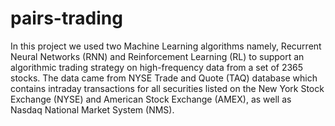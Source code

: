 # pairs-trading

In this project we used two Machine Learning algorithms namely, Recurrent Neural Networks (RNN) and Reinforcement Learning (RL) to support an algorithmic trading strategy on high-frequency data from a set of 2365 stocks. The data came from NYSE Trade and Quote (TAQ) database which contains intraday transactions for all securities listed on the New York Stock Exchange (NYSE) and American Stock Exchange (AMEX), as well as Nasdaq National Market System (NMS).
